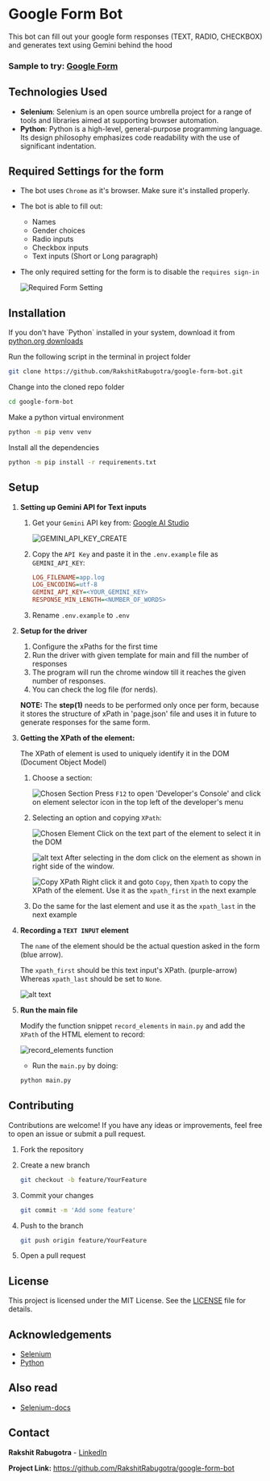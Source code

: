 # Google Form Bot

<p align="justify">This bot can fill out your google form responses (TEXT, RADIO, CHECKBOX) and generates text using Gemini behind the hood</p>

### Sample to try: [Google Form](https://forms.gle/HucQVYPoUvxEHGVr9)


## Technologies Used

- **Selenium**: Selenium is an open source umbrella project for a range of tools and libraries aimed at supporting browser automation.
- **Python**: Python is a high-level, general-purpose programming language. Its design philosophy emphasizes code readability with the use of significant indentation.


## Required Settings for the form

- The bot uses `Chrome` as it's browser. Make sure it's installed properly.

- The bot is able to fill out:

    <ul>
    <li>Names</li>
    <li>Gender choices</li>
    <li>Radio inputs</li>
    <li>Checkbox inputs</li>
    <li>Text inputs (Short or Long paragraph)</li>
    </ul>

- The only required setting for the form is to disable the `requires sign-in`

  ![Required Form Setting](docs/required-form-setting.png)

## Installation

<p>If you don't have `Python` installed in your system, download it from <a href='https://python.org/downloads'>python.org downloads</a></p>

Run the following script in the terminal in project folder

```bash
git clone https://github.com/RakshitRabugotra/google-form-bot.git
```

Change into the cloned repo folder

```bash
cd google-form-bot
```

Make a python virtual environment

```bash
python -m pip venv venv
```

Install all the dependencies

```bash
python -m pip install -r requirements.txt
```

## Setup

1. **Setting up Gemini API for Text inputs**
   1. Get your `Gemini` API key from: [Google AI Studio]("https://aistudio.google.com/app/apikey)

      ![GEMINI_API_KEY_CREATE](docs/image.png)

   2. Copy the `API Key` and paste it in the `.env.example` file as `GEMINI_API_KEY`:

      ```ini
      LOG_FILENAME=app.log
      LOG_ENCODING=utf-8
      GEMINI_API_KEY=<YOUR_GEMINI_KEY>
      RESPONSE_MIN_LENGTH=<NUMBER_OF_WORDS>
      ```
   3. Rename `.env.example` to `.env`

2. **Setup for the driver**
   1. Configure the xPaths for the first time
   2. Run the driver with given template for main and fill the number of responses
   3. The program will run the chrome window till it reaches the given number of responses.
   4. You can check the log file (for nerds).

   **NOTE:** The **step(1)** needs to be performed only once per form, because it stores the structure of
   xPath in 'page.json' file and uses it in future to generate responses for the same form.

3. **Getting the XPath of the element:**

   The XPath of element is used to uniquely identify it in the DOM (Document Object Model)

   1. Choose a section:

      ![Chosen Section](docs/chosen-section.png)
      Press `F12` to open 'Developer's Console' and click on element selector icon in the top left of the developer's menu

   2. Selecting an option and copying `XPath`:

      ![Chosen Element](docs/chosen-element.png)
      Click on the text part of the element to select it in the DOM

      ![alt text](docs/dom-selection.png)
      After selecting in the dom click on the element as shown in right side of the window.

      ![Copy XPath](docs/copy-xpath.png)
      Right click it and goto `Copy`, then `Xpath` to copy the XPath of the element. Use it as the `xpath_first` in the next example

   3. Do the same for the last element and use it as the `xpath_last` in the next example

4. **Recording a `TEXT INPUT` element**

   The `name` of the element should be the actual question asked in the form (blue arrow).

   The `xpath_first` should be this text input's XPath. (purple-arrow) <br/>Whereas `xpath_last` should be set to `None`.

   ![alt text](docs/text-input.png)

5. **Run the main file**

   Modify the function snippet `record_elements` in `main.py` and add the `XPath` of the HTML element to record:

   ![record_elements function](docs/record-elements.png)

   - Run the `main.py` by doing:
   ```bash
   python main.py
   ```

## Contributing

Contributions are welcome! If you have any ideas or improvements, feel free to open an issue or submit a pull request.

1. Fork the repository
2. Create a new branch

   ```bash
   git checkout -b feature/YourFeature
   ```

3. Commit your changes
   ```bash
   git commit -m 'Add some feature'
   ```
4. Push to the branch
   ```bash
   git push origin feature/YourFeature
   ```
5. Open a pull request

## License

This project is licensed under the MIT License. See the [LICENSE](https://github.com/RakshitRabugotra/expense-forge/blob/main/LICENSE) file for details.

## Acknowledgements

- [Selenium](https://www.selenium.dev/)
- [Python](https://python.org/)

## Also read
- [Selenium-docs](https://selenium-python.readthedocs.io/)

## Contact

**Rakshit Rabugotra** - [LinkedIn](https://www.linkedin.com/in/rakshit-rabugotra-a29b5821a/)

**Project Link:** https://github.com/RakshitRabugotra/google-form-bot
